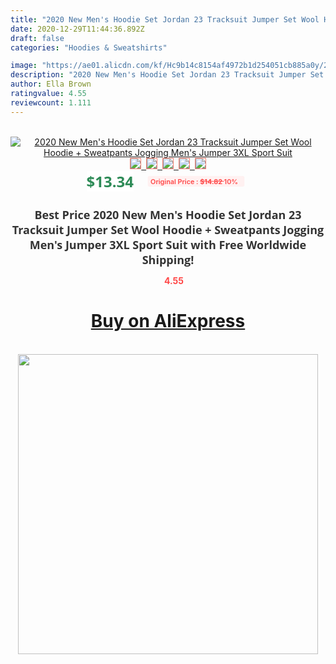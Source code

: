 ```yaml
---
title: "2020 New Men's Hoodie Set Jordan 23 Tracksuit Jumper Set Wool Hoodie + Sweatpants Jogging Men's Jumper 3XL Sport Suit"
date: 2020-12-29T11:44:36.892Z
draft: false
categories: "Hoodies & Sweatshirts"

image: "https://ae01.alicdn.com/kf/Hc9b14c8154af4972b1d254051cb885a0y/2020-New-Men-s-Hoodie-Set-Jordan-23-Tracksuit-Jumper-Set-Wool-Hoodie-Sweatpants-Jogging-Men.jpg"
description: "2020 New Men's Hoodie Set Jordan 23 Tracksuit Jumper Set Wool Hoodie + Sweatpants Jogging Men's Jumper 3XL Sport Suit"
author: Ella Brown
ratingvalue: 4.55
reviewcount: 1.111
---
```

<br>
<div style="text-align: center;">
<a href="https://s.click.aliexpress.com/e/_ATqpMv" target="_blank" rel="nofollow noopener noreferrer"><img alt="2020 New Men's Hoodie Set Jordan 23 Tracksuit Jumper Set Wool Hoodie + Sweatpants Jogging Men's Jumper 3XL Sport Suit" class="magnifier-image" src="https://ae01.alicdn.com/kf/Hc9b14c8154af4972b1d254051cb885a0y/2020-New-Men-s-Hoodie-Set-Jordan-23-Tracksuit-Jumper-Set-Wool-Hoodie-Sweatpants-Jogging-Men.jpg_640x640.jpg">
<br>
<img style="border:1px solid salmon" src="https://ae01.alicdn.com/kf/Hc9b14c8154af4972b1d254051cb885a0y/2020-New-Men-s-Hoodie-Set-Jordan-23-Tracksuit-Jumper-Set-Wool-Hoodie-Sweatpants-Jogging-Men.jpg_120x120.jpg">&nbsp;&nbsp;<img style="border:1px solid salmon" src="https://ae01.alicdn.com/kf/H027721a32d87440cbc573b6e6dcb3f5d4/2020-New-Men-s-Hoodie-Set-Jordan-23-Tracksuit-Jumper-Set-Wool-Hoodie-Sweatpants-Jogging-Men.jpg_120x120.jpg">&nbsp;&nbsp;<img style="border:1px solid salmon" src="https://ae01.alicdn.com/kf/Hd2fbe85c91cf458986addb7d43260f35i/2020-New-Men-s-Hoodie-Set-Jordan-23-Tracksuit-Jumper-Set-Wool-Hoodie-Sweatpants-Jogging-Men.jpg_120x120.jpg">&nbsp;&nbsp;<img style="border:1px solid salmon" src="https://ae01.alicdn.com/kf/H572a49b3800b4c11ab641d288867867fh/2020-New-Men-s-Hoodie-Set-Jordan-23-Tracksuit-Jumper-Set-Wool-Hoodie-Sweatpants-Jogging-Men.jpg_120x120.jpg">&nbsp;&nbsp;<img style="border:1px solid salmon" src="https://ae01.alicdn.com/kf/Hc9c6c55bcf0c4bcbaa657460d8239ed8m/2020-New-Men-s-Hoodie-Set-Jordan-23-Tracksuit-Jumper-Set-Wool-Hoodie-Sweatpants-Jogging-Men.jpg_120x120.jpg"></a></div><br0>
<div style="text-align: center;"><span style="background-color: white; border: 0px; box-sizing: border-box; color: seagreen; display: inline-block; font-family: &quot;open sans&quot; , &quot;arial&quot; , &quot;helvetica&quot; , sans-serif , &quot;heiti&quot;; font-size: 24px; font-stretch: inherit; font-weight: 700; line-height: inherit; margin: 0px 10px 0px 0px; padding: 0px; vertical-align: middle;">$13.34 </span>
<span style="background: rgb(255 , 241 , 241); border-radius: 3px; border: 0px; box-sizing: border-box; color: #ff4747; display: inline-block; font-family: inherit; font-size: 12px; font-stretch: inherit; font-style: inherit; font-variant: inherit; font-weight: 600; line-height: inherit; margin: 0px; padding: 2px 5px; transform: scale(0.9); vertical-align: middle;">Original Price : <b style="text-decoration: line-through;">$14.82 </b> 10%&nbsp;&nbsp;</span></div>
<h1 style="color: #333333; display: inline-block; font-family: &quot;open sans&quot; , &quot;arial&quot; , &quot;helvetica&quot; , sans-serif , &quot;heiti&quot;; font-size: 18px; font-stretch: inherit; font-weight: 700; text-align: center;">Best Price 2020 New Men's Hoodie Set Jordan 23 Tracksuit Jumper Set Wool Hoodie + Sweatpants Jogging Men's Jumper 3XL Sport Suit with Free Worldwide Shipping!</h1>
<div style="color: #ff4747; text-align: center;">
<img src="https://4.bp.blogspot.com/-M0ZcTcb-5uY/XleCXlxnR4I/AAAAAAAAAEc/OrjgMkXV1oMQFaCRZj5HQwOCBcu3w1FegCPcBGAYYCw/s1600/star.png" style="height: 15px;">&nbsp;<b>4.55</b></div>
<div class="button_cont" align="center"><a class="buynow_a" href="https://s.click.aliexpress.com/e/_ATqpMv" target="_blank" rel="nofollow noopener noreferrer"><H1>Buy on AliExpress</H1></a></div><br>
<div class="separator" style="clear: both; text-align: center;">
<img src="https://lh3.googleusercontent.com/-pTy5HemUv9M/XlePHvY0dAI/AAAAAAAAAE4/0nX5iRUoIWY8eMW9Dpxeirr157OZliDIgCLcBGAsYHQ/s1600/badge.gif" width="480">
</div>
